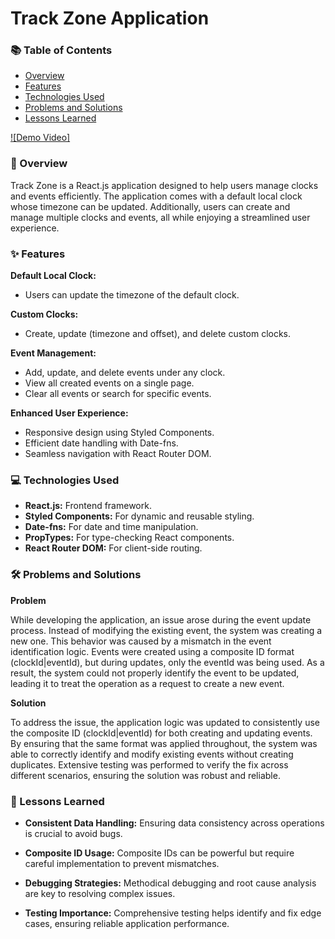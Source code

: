 # Track Zone Application

### 📚 Table of Contents

- [Overview](#-overview)
- [Features](#-features)
- [Technologies Used](#-technologies-used)
- [Problems and Solutions](#-problems-and-solutions)
- [Lessons Learned](#-lessons-learned)

[![Demo Video]](./asset/demo.mp4)

### 📄 Overview

Track Zone is a React.js application designed to help users manage clocks and events efficiently. The application comes with a default local clock whose timezone can be updated. Additionally, users can create and manage multiple clocks and events, all while enjoying a streamlined user experience.

### ✨ Features

**Default Local Clock:**

- Users can update the timezone of the default clock.

**Custom Clocks:**

- Create, update (timezone and offset), and delete custom clocks.

**Event Management:**

- Add, update, and delete events under any clock.
- View all created events on a single page.
- Clear all events or search for specific events.

**Enhanced User Experience:**

- Responsive design using Styled Components.
- Efficient date handling with Date-fns.
- Seamless navigation with React Router DOM.

### 💻 Technologies Used

- **React.js:** Frontend framework.
- **Styled Components:** For dynamic and reusable styling.
- **Date-fns:** For date and time manipulation.
- **PropTypes:** For type-checking React components.
- **React Router DOM:** For client-side routing.

### 🛠 Problems and Solutions

**Problem**

While developing the application, an issue arose during the event update process. Instead of modifying the existing event, the system was creating a new one. This behavior was caused by a mismatch in the event identification logic. Events were created using a composite ID format (clockId|eventId), but during updates, only the eventId was being used. As a result, the system could not properly identify the event to be updated, leading it to treat the operation as a request to create a new event.

**Solution**

To address the issue, the application logic was updated to consistently use the composite ID (clockId|eventId) for both creating and updating events. By ensuring that the same format was applied throughout, the system was able to correctly identify and modify existing events without creating duplicates. Extensive testing was performed to verify the fix across different scenarios, ensuring the solution was robust and reliable.

### 📖 Lessons Learned

- **Consistent Data Handling:** Ensuring data consistency across operations is crucial to avoid bugs.

- **Composite ID Usage:** Composite IDs can be powerful but require careful implementation to prevent mismatches.

- **Debugging Strategies:** Methodical debugging and root cause analysis are key to resolving complex issues.

- **Testing Importance:** Comprehensive testing helps identify and fix edge cases, ensuring reliable application performance.
